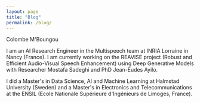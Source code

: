 ```yaml
---
layout: page
title: "Blog"
permalink: /blog/
---
```





Colombe M'Boungou

I am an AI Research Engineer in the Multispeech team at INRIA Lorraine in Nancy (France).
I am currently working on the REAVISE project (Robust and Efficient Audio-Visual Speech Enhancement) using Deep Generative Models with Researcher Mostafa Sadeghi and PhD Jean-Eudes Ayilo.

I did a Master's in Data Science, AI and Machine Learning at Halmstad University (Sweden) and a Master's in Electronics and Telecommunications at the ENSIL (Ecole Nationale Supérieure d'Ingénieurs de Limoges, France).
